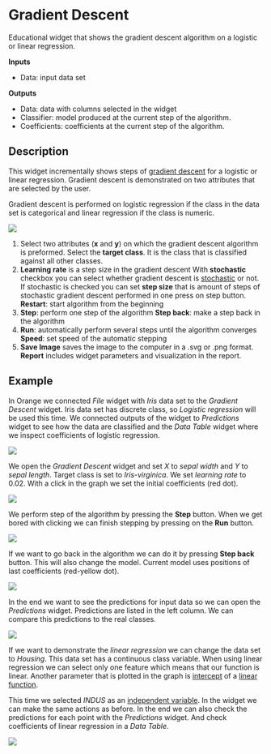 Gradient Descent
================

Educational widget that shows the gradient descent algorithm on a logistic or linear regression.

**Inputs**

- Data: input data set

**Outputs**

- Data: data with columns selected in the widget
- Classifier: model produced at the current step of the algorithm.
- Coefficients: coefficients at the current step of the algorithm.

Description
-----------

This widget incrementally shows steps of [gradient descent](https://en.wikipedia.org/wiki/Gradient_descent) for a logistic or linear regression. Gradient descent is demonstrated on two attributes that are selected by the user.

Gradient descent is performed on logistic regression if the class in the data set is categorical and linear regression if the class is numeric.

![](images/gradient-descent-stamped.png)

1. Select two attributes (**x** and **y**) on which the gradient descent algorithm is preformed. Select the **target class**. It is the class that is classified against all other classes.
2. **Learning rate** is a step size in the gradient descent
   With **stochastic** checkbox you can select whether gradient descent is [stochastic](https://en.wikipedia.org/wiki/Stochastic_gradient_descent) or not.
   If stochastic is checked you can set **step size** that is amount of steps of stochastic gradient descent performed in one press on step button.
   **Restart**: start algorithm from the beginning
3. **Step**: perform one step of the algorithm
   **Step back**: make a step back in the algorithm
4. **Run**: automatically perform several steps until the algorithm converges
   **Speed**: set speed of the automatic stepping
5. **Save Image** saves the image to the computer in a .svg or .png
   format.
   **Report** includes widget parameters and visualization in the report.

Example
-------

In Orange we connected *File* widget with *Iris* data set to the *Gradient Descent* widget. Iris data set has discrete class, so *Logistic regression* will be used this time. We connected outputs of the widget to *Predictions* widget to see how the data are classified and the *Data Table* widget where
we inspect coefficients of logistic regression.

![](images/gradient-descent-flow.png)

We open the *Gradient Descent* widget and set *X* to *sepal width* and *Y* to *sepal length*. Target class is set to *Iris-virginica*. We set *learning rate* to 0.02. With a click in the graph we set the initial coefficients (red dot).

![](images/gradient-descent1.png)

We perform step of the algorithm by pressing the **Step** button. When we get bored with clicking we can finish stepping by pressing on the **Run** button.

![](images/gradient-descent2.png)

If we want to go back in the algorithm we can do it by pressing **Step back** button. This will also change the model. Current model uses positions of last coefficients (red-yellow dot).

![](images/gradient-descent3.png)

In the end we want to see the predictions for input data so we can open the *Predictions* widget. Predictions are listed in the left column. We can compare this predictions to the real classes.

![](images/gradient-descent4.png)

If we want to demonstrate the *linear regression* we can change the data set to *Housing*. This data set has a continuous class variable. When using linear regression we can select only one feature which means that our function is linear. Another parameter that is plotted in the graph is [intercept](https://en.wikipedia.org/wiki/Y-intercept) of a [linear function](https://en.wikipedia.org/wiki/Linear_function).

This time we selected *INDUS* as an [independent variable](https://en.wikipedia.org/wiki/Dependent_and_independent_variables). In the widget we can make the same actions as before. In the end we can also check the predictions for each point with the *Predictions* widget. And check coefficients of linear regression in a *Data Table*.

![](images/gradient-descent-housing.png)
